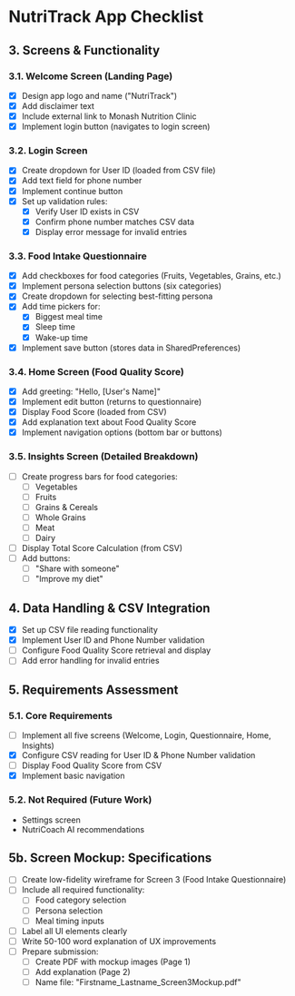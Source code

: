 # NutriTrack App Checklist

## 3. Screens & Functionality

### 3.1. Welcome Screen (Landing Page)
- [x] Design app logo and name ("NutriTrack")
- [x] Add disclaimer text
- [x] Include external link to Monash Nutrition Clinic
- [x] Implement login button (navigates to login screen)

### 3.2. Login Screen
- [x] Create dropdown for User ID (loaded from CSV file)
- [x] Add text field for phone number
- [x] Implement continue button
- [x] Set up validation rules:
    - [x] Verify User ID exists in CSV
    - [x] Confirm phone number matches CSV data
    - [x] Display error message for invalid entries

### 3.3. Food Intake Questionnaire
- [x] Add checkboxes for food categories (Fruits, Vegetables, Grains, etc.)
- [x] Implement persona selection buttons (six categories)
- [x] Create dropdown for selecting best-fitting persona
- [x] Add time pickers for:
    - [x] Biggest meal time
    - [x] Sleep time
    - [x] Wake-up time
- [x] Implement save button (stores data in SharedPreferences)

### 3.4. Home Screen (Food Quality Score)
- [x] Add greeting: "Hello, [User's Name]"
- [x] Implement edit button (returns to questionnaire)
- [x] Display Food Score (loaded from CSV)
- [x] Add explanation text about Food Quality Score
- [x] Implement navigation options (bottom bar or buttons)

### 3.5. Insights Screen (Detailed Breakdown)
- [ ] Create progress bars for food categories:
    - [ ] Vegetables
    - [ ] Fruits
    - [ ] Grains & Cereals
    - [ ] Whole Grains
    - [ ] Meat
    - [ ] Dairy
- [ ] Display Total Score Calculation (from CSV)
- [ ] Add buttons:
    - [ ] "Share with someone"
    - [ ] "Improve my diet"

## 4. Data Handling & CSV Integration
- [x] Set up CSV file reading functionality
- [x] Implement User ID and Phone Number validation
- [ ] Configure Food Quality Score retrieval and display
- [ ] Add error handling for invalid entries

## 5. Requirements Assessment

### 5.1. Core Requirements
- [ ] Implement all five screens (Welcome, Login, Questionnaire, Home, Insights)
- [x] Configure CSV reading for User ID & Phone Number validation
- [ ] Display Food Quality Score from CSV
- [x] Implement basic navigation

### 5.2. Not Required (Future Work)
- Settings screen
- NutriCoach AI recommendations

## 5b. Screen Mockup: Specifications
- [ ] Create low-fidelity wireframe for Screen 3 (Food Intake Questionnaire)
- [ ] Include all required functionality:
    - [ ] Food category selection
    - [ ] Persona selection
    - [ ] Meal timing inputs
- [ ] Label all UI elements clearly
- [ ] Write 50-100 word explanation of UX improvements
- [ ] Prepare submission:
    - [ ] Create PDF with mockup images (Page 1)
    - [ ] Add explanation (Page 2)
    - [ ] Name file: "Firstname_Lastname_Screen3Mockup.pdf"